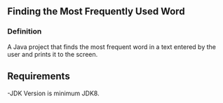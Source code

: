## Finding the Most Frequently Used Word
### Definition

A Java project that finds the most frequent word in a text entered by the user and prints it to the screen.

## Requirements

-JDK Version is minimum JDK8.

